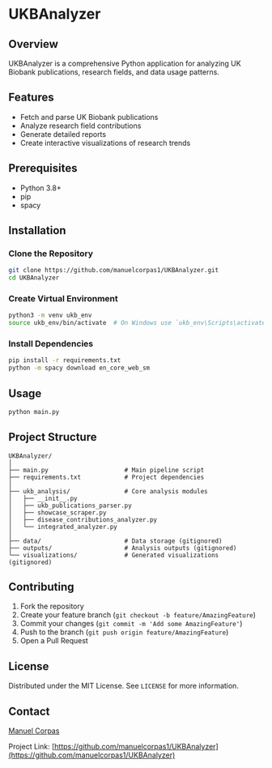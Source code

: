# UKBAnalyzer

## Overview
UKBAnalyzer is a comprehensive Python application for analyzing UK Biobank publications, research fields, and data usage patterns.

## Features
- Fetch and parse UK Biobank publications
- Analyze research field contributions
- Generate detailed reports
- Create interactive visualizations of research trends

## Prerequisites
- Python 3.8+
- pip
- spacy

## Installation

### Clone the Repository
```bash
git clone https://github.com/manuelcorpas1/UKBAnalyzer.git
cd UKBAnalyzer
```

### Create Virtual Environment
```bash
python3 -m venv ukb_env
source ukb_env/bin/activate  # On Windows use `ukb_env\Scripts\activate`
```

### Install Dependencies
```bash
pip install -r requirements.txt
python -m spacy download en_core_web_sm
```

## Usage
```bash 
python main.py
```

## Project Structure
```
UKBAnalyzer/
│
├── main.py                     # Main pipeline script
├── requirements.txt            # Project dependencies
│
├── ukb_analysis/               # Core analysis modules
│   ├── __init__.py
│   ├── ukb_publications_parser.py
│   ├── showcase_scraper.py
│   ├── disease_contributions_analyzer.py
│   └── integrated_analyzer.py
│
├── data/                       # Data storage (gitignored)
├── outputs/                    # Analysis outputs (gitignored)
└── visualizations/             # Generated visualizations (gitignored)
```

## Contributing
1. Fork the repository
2. Create your feature branch (`git checkout -b feature/AmazingFeature`)
3. Commit your changes (`git commit -m 'Add some AmazingFeature'`)
4. Push to the branch (`git push origin feature/AmazingFeature`)
5. Open a Pull Request

## License
Distributed under the MIT License. See `LICENSE` for more information.

## Contact
[Manuel Corpas](https://manuelcorpas.com)

Project Link: [https://github.com/manuelcorpas1/UKBAnalyzer](https://github.com/manuelcorpas1/UKBAnalyzer)

